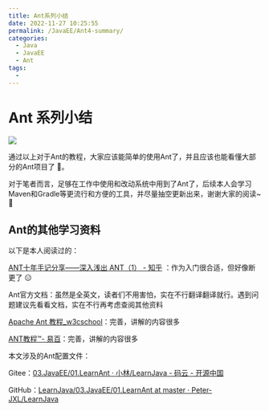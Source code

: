 ```yaml
---
title: Ant系列小结
date: 2022-11-27 10:25:55
permalink: /JavaEE/Ant4-summary/
categories:
  - Java
  - JavaEE
  - Ant
tags:
  - 
---
```



# Ant 系列小结

![](https://image.peterjxl.com/blog/150.jpg)

通过以上对于Ant的教程，大家应该能简单的使用Ant了，并且应该也能看懂大部分的Ant项目了 💪。

对于笔者而言，足够在工作中使用和改动系统中用到了Ant了，后续本人会学习Maven和Gradle等更流行和方便的工具，并尽量抽空更新出来，谢谢大家的阅读~ 🎉️

<!-- more -->



## Ant的其他学习资料

以下是本人阅读过的：

[ANT十年手记分享——深入浅出 ANT（1） - 知乎](https://zhuanlan.zhihu.com/p/23771386) ：作为入门很合适，但好像断更了  😑

Ant官方文档：虽然是全英文，读者们不用害怕，实在不行翻译翻译就行。遇到问题建议先看看文档，实在不行再考虑查阅其他资料

[Apache Ant 教程_w3cschool](https://www.w3cschool.cn/ant/)：完善，讲解的内容很多

[ANT教程™- 易百](https://www.yiibai.com/ant/)：完善，讲解的内容很多


本文涉及的Ant配置文件：

Gitee：[03.JavaEE/01.LearnAnt · 小林/LearnJava - 码云 - 开源中国](https://gitee.com/peterjxl/LearnJava/tree/master/03.JavaEE/01.LearnAnt)

GitHub：[LearnJava/03.JavaEE/01.LearnAnt at master · Peter-JXL/LearnJava](https://github.com/Peter-JXL/LearnJava/tree/master/03.JavaEE/01.LearnAnt)